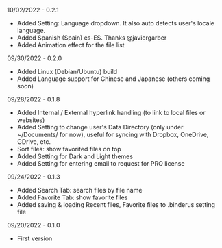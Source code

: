 10/02/2022 - 0.2.1
- Added Setting: Language dropdown. It also auto detects user's locale language.
- Added Spanish (Spain) es-ES. Thanks @javiergarber
- Added Animation effect for the file list

09/30/2022 - 0.2.0
- Added Linux (Debian/Ubuntu) build
- Added Language support for Chinese and Japanese (others coming soon)

09/28/2022 - 0.1.8
- Added Internal / External hyperlink handling (to link to local files or websites)
- Added Setting to change user's Data Directory (only under ~/Documents/ for now), useful for syncing with Dropbox, OneDrive, GDrive, etc.
- Sort files: show favorited files on top
- Added Setting for Dark and Light themes
- Added Setting for entering email to request for PRO license

09/24/2022 - 0.1.3
- Added Search Tab: search files by file name
- Added Favorite Tab: show favorite files
- Added saving & loading Recent files, Favorite files to .binderus setting file

09/20/2022 - 0.1.0
- First version
